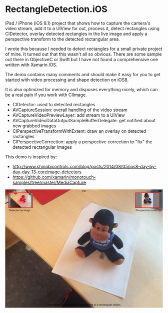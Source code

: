 RectangleDetection.iOS
======================

iPad / iPhone (iOS 8.1) project that shows how to capture the camera's video stream, add it to a UIView for out,
process it, detect rectangles using CIDetector, overlay detected rectangles in the live image and apply
a perspective transform to the detected rectangular area.

I wrote this because I needed to detect rectangles for a small private project of mine. It turned out that
this wasn't all so obvious. There are some sample out there in ObjectiveC or Swift but I have not found a comprehensive
one written with Xamarin.iOS.

The demo contains many comments and should make it easy for you to get started with video processing and
shape detection on iOS8.

It is also optimized for memory and disposes everything nicely, which can be a real pain if you work with CIImage.

* CIDetector: used to detected rectangles
* AVCaptureSession: overall handling of the video stream
* AVCaptureVideoPreviewLayer: add stream to a UIView
* AVCaptureVideoDataOutputSampleBufferDelegate: get notified about new grabbed images
* CIPerspectiveTransformWithExtent: draw an overlay on detected ractangles
* CIPerspectiveCorrection: apply a perspective correction to "fix" the detected rectangular images

This demo is inspired by:

* http://www.shinobicontrols.com/blog/posts/2014/08/05/ios8-day-by-day-day-13-coreimage-detectors
* https://github.com/xamarin/monotouch-samples/tree/master/MediaCapture

![Screenshot](screenshot.jpg "Screenshot")

